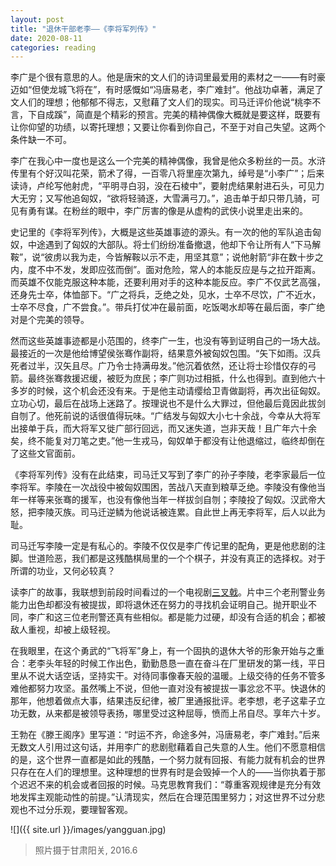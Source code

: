 ```yaml
---
layout: post
title: "退休干部老李——《李将军列传》"
date: 2020-08-11
categories: reading
---
```


李广是个很有意思的人。他是唐宋的文人们的诗词里最爱用的素材之一——有时豪迈如“但使龙城飞将在”，有时感慨如“冯唐易老，李广难封”。他战功卓著，满足了文人们的理想；他郁郁不得志，又慰藉了文人们的现实。司马迁评价他说“桃李不言，下自成蹊”，简直是个精彩的预言。完美的精神偶像大概就是要这样，既要有让你仰望的功绩，以寄托理想；又要让你看到你自己，不至于对自己失望。这两个条件缺一不可。

李广在我心中一度也是这么一个完美的精神偶像，我曾是他众多粉丝的一员。水浒传里有个好汉叫花荣，箭术了得，一百零八将里座次第九，绰号是“小李广”；后来读诗，卢纶写他射虎，“平明寻白羽，没在石棱中”，要射虎结果射进石头，可见力大无穷；又写他追匈奴，“欲将轻骑逐，大雪满弓刀。”，追击单于却只带几骑，可见有勇有谋。在粉丝的眼中，李广厉害的像是从虚构的武侠小说里走出来的。

史记里的《李将军列传》，大概是这些英雄事迹的源头。有一次的他的军队追击匈奴，中途遇到了匈奴的大部队。将士们纷纷准备撤退，他却下令让所有人“下马解鞍”，说“彼虏以我为走，今皆解鞍以示不走，用坚其意”；说他射箭“非在数十步之内，度不中不发，发即应弦而倒”。面对危险，常人的本能反应是与之拉开距离。而英雄不仅能克服这种本能，还要利用对手的这种本能反应。李广不仅武艺高强，还身先士卒，体恤部下。“广之将兵，乏绝之处，见水，士卒不尽饮，广不近水，士卒不尽食，广不尝食。”。带兵打仗冲在最前面，吃饭喝水却等在最后面，李广绝对是个完美的领导。

然而这些英雄事迹都是小范围的，终李广一生，也没有等到证明自己的一场大战。最接近的一次是他给博望侯张骞作副将，结果意外被匈奴包围。“矢下如雨。汉兵死者过半，汉矢且尽。广乃令士持满毋发。”他沉着依然，还让将士珍惜仅存的弓箭。最终张骞救援迟缓，被贬为庶民；李广则功过相抵，什么也得到。直到他六十多岁的时候，这个机会还没有来。于是他主动请缨给卫青做副将，再次出征匈奴。立功心切，最后在战场上迷路了。按理说也不是什么大罪过，但他最后竟因此拔剑自刎了。他死前说的话很值得玩味。“广结发与匈奴大小七十余战，今幸从大将军出接单于兵，而大将军又徙广部行回远，而又迷失道，岂非天哉！且广年六十余矣，终不能复对刀笔之吏。”他一生戎马，匈奴单于都没有让他退缩过，临终却倒在了这些文官面前。

《李将军列传》没有在此结束，司马迁又写到了李广的孙子李陵，老李家最后一位李将军。李陵在一次战役中被匈奴围困，苦战八天直到粮草乏绝。李陵没有像他当年一样等来张骞的援军，也没有像他当年一样拔剑自刎；李陵投了匈奴。汉武帝大怒，把李陵灭族。司马迁逆鳞为他说话被连累。自此世上再无李将军，后人以此为耻。

司马迁写李陵一定是有私心的。李陵不仅仅是李广传记里的配角，更是他悲剧的注脚。世道险恶，我们都是这残酷棋局里的一个个棋子，并没有真正的选择权。对于所谓的功业，又何必较真？

读李广的故事，我联想到前段时间看过的一个电视剧[三叉戟](https://movie.douban.com/subject/34845712/)。片中三个老刑警业务能力出色却都没有被提拔，即将退休还在努力的寻找机会证明自己。抛开职业不同，李广和这三位老刑警还真有些相似。都是能力过硬，却没有合适的机会；都被敌人重视，却被上级轻视。

在我眼里，在这个勇武的“飞将军”身上，有一个固执的退休大爷的形象开始与之重合：老李头年轻的时候工作出色，勤勤恳恳一直在奋斗在厂里研发的第一线，平日里从不说大话空话，坚持实干。对待同事像春天般的温暖。上级交待的任务不管多难他都努力攻坚。虽然嘴上不说，但他一直对没有被提拔一事忿忿不平。快退休的那年，他想着做点大事，结果违反纪律，被厂里通报批评。老李想，老子这辈子立功无数，从来都是被领导表扬，哪里受过这种屈辱，愤而上吊自尽。享年六十岁。

王勃在《滕王阁序》里写道：“时运不齐，命途多舛，冯唐易老，李广难封。”后来无数文人引用过这句话，并用李广的悲剧慰藉着自己失意的人生。他们不愿意相信的是，这个世界一直都是如此的残酷，一个努力就有回报、有能力就有机会的世界只存在在人们的理想里。这种理想的世界有时是会毁掉一个人的——当你执着于那个迟迟不来的机会或者回报的时候。马克思教育我们：“尊重客观规律是充分有效地发挥主观能动性的前提。”认清现实，然后在合理范围里努力；对这世界不过分悲观也不过分乐观，要理智客观。

![]({{ site.url }}/images/yangguan.jpg)
> 照片摄于甘肃阳关, 2016.6